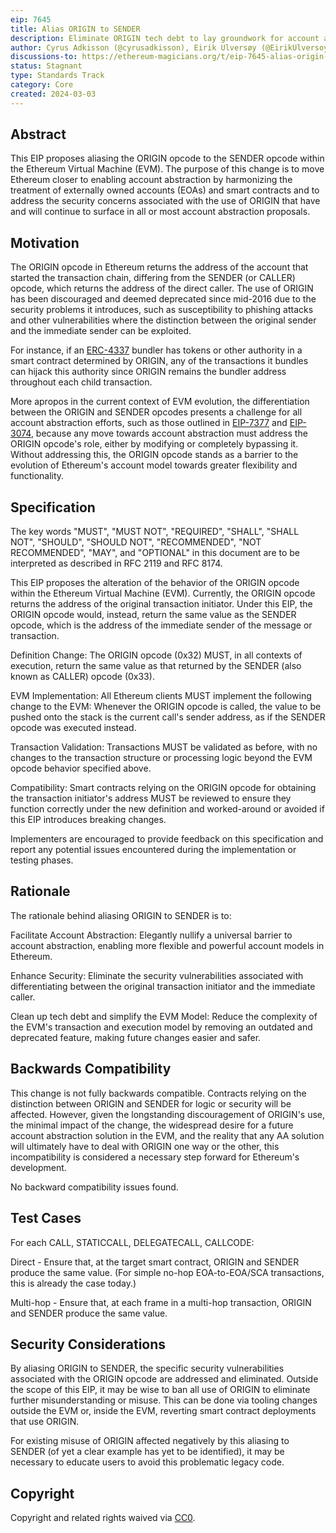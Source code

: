 ```yaml
---
eip: 7645
title: Alias ORIGIN to SENDER
description: Eliminate ORIGIN tech debt to lay groundwork for account abstraction and close security holes
author: Cyrus Adkisson (@cyrusadkisson), Eirik Ulversøy (@EirikUlversoy)
discussions-to: https://ethereum-magicians.org/t/eip-7645-alias-origin-to-sender/19047
status: Stagnant
type: Standards Track
category: Core
created: 2024-03-03
---
```


## Abstract

This EIP proposes aliasing the ORIGIN opcode to the SENDER opcode within the Ethereum Virtual Machine (EVM). The purpose of this change is to move Ethereum closer to enabling account abstraction by harmonizing the treatment of externally owned accounts (EOAs) and smart contracts and to address the security concerns associated with the use of ORIGIN that have and will continue to surface in all or most account abstraction proposals. 

## Motivation

The ORIGIN opcode in Ethereum returns the address of the account that started the transaction chain, differing from the SENDER (or CALLER) opcode, which returns the address of the direct caller. The use of ORIGIN has been discouraged and deemed deprecated since mid-2016 due to the security problems it introduces, such as susceptibility to phishing attacks and other vulnerabilities where the distinction between the original sender and the immediate sender can be exploited.

For instance, if an [ERC-4337](./eip-4337.md) bundler has tokens or other authority in a smart contract determined by ORIGIN, any of the transactions it bundles can hijack this authority since ORIGIN remains the bundler address throughout each child transaction.

More apropos in the current context of EVM evolution, the differentiation between the ORIGIN and SENDER opcodes presents a challenge for all account abstraction efforts, such as those outlined in [EIP-7377](./eip-7377.md) and [EIP-3074](./eip-3074.md), because any move towards account abstraction must address the ORIGIN opcode's role, either by modifying or completely bypassing it. Without addressing this, the ORIGIN opcode stands as a barrier to the evolution of Ethereum's account model towards greater flexibility and functionality.

## Specification

The key words "MUST", "MUST NOT", "REQUIRED", "SHALL", "SHALL NOT", "SHOULD", "SHOULD NOT", "RECOMMENDED", "NOT RECOMMENDED", "MAY", and "OPTIONAL" in this document are to be interpreted as described in RFC 2119 and RFC 8174.

This EIP proposes the alteration of the behavior of the ORIGIN opcode within the Ethereum Virtual Machine (EVM). Currently, the ORIGIN opcode returns the address of the original transaction initiator. Under this EIP, the ORIGIN opcode would, instead, return the same value as the SENDER opcode, which is the address of the immediate sender of the message or transaction.

Definition Change: The ORIGIN opcode (0x32) MUST, in all contexts of execution, return the same value as that returned by the SENDER (also known as CALLER) opcode (0x33).

EVM Implementation: All Ethereum clients MUST implement the following change to the EVM: Whenever the ORIGIN opcode is called, the value to be pushed onto the stack is the current call's sender address, as if the SENDER opcode was executed instead.

Transaction Validation: Transactions MUST be validated as before, with no changes to the transaction structure or processing logic beyond the EVM opcode behavior specified above.

Compatibility: Smart contracts relying on the ORIGIN opcode for obtaining the transaction initiator's address MUST be reviewed to ensure they function correctly under the new definition and worked-around or avoided if this EIP introduces breaking changes.

Implementers are encouraged to provide feedback on this specification and report any potential issues encountered during the implementation or testing phases.

## Rationale

The rationale behind aliasing ORIGIN to SENDER is to:

Facilitate Account Abstraction: Elegantly nullify a universal barrier to account abstraction, enabling more flexible and powerful account models in Ethereum.

Enhance Security: Eliminate the security vulnerabilities associated with differentiating between the original transaction initiator and the immediate caller.

Clean up tech debt and simplify the EVM Model: Reduce the complexity of the EVM's transaction and execution model by removing an outdated and deprecated feature, making future changes easier and safer.

## Backwards Compatibility

This change is not fully backwards compatible. Contracts relying on the distinction between ORIGIN and SENDER for logic or security will be affected. However, given the longstanding discouragement of ORIGIN's use, the minimal impact of the change, the widespread desire for a future account abstraction solution in the EVM, and the reality that any AA solution will ultimately have to deal with ORIGIN one way or the other, this incompatibility is considered a necessary step forward for Ethereum's development.

No backward compatibility issues found.

## Test Cases

For each CALL, STATICCALL, DELEGATECALL, CALLCODE:

Direct - Ensure that, at the target smart contract, ORIGIN and SENDER produce the same value. (For simple no-hop EOA-to-EOA/SCA transactions, this is already the case today.)

Multi-hop - Ensure that, at each frame in a multi-hop transaction, ORIGIN and SENDER produce the same value.

## Security Considerations

By aliasing ORIGIN to SENDER, the specific security vulnerabilities associated with the ORIGIN opcode are addressed and eliminated. Outside the scope of this EIP, it may be wise to ban all use of ORIGIN to eliminate further misunderstanding or misuse. This can be done via tooling changes outside the EVM or, inside the EVM, reverting smart contract deployments that use ORIGIN.

For existing misuse of ORIGIN affected negatively by this aliasing to SENDER (of yet a clear example has yet to be identified), it may be necessary to educate users to avoid this problematic legacy code.

## Copyright

Copyright and related rights waived via [CC0](../LICENSE.md).
